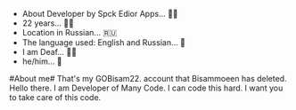 - About Developer by Spck Edior Apps... 📄📱
- 22 years... 🙎‍♂️
- Location in Russian... 🇷🇺
- The language used: English and Russian... 🎎
- I am Deaf... 👋🙂
- he/him... 👦

#About me#
That's my GOBisam22.
account that Bisammoeen has deleted.
Hello there. 
I am Developer of Many Code. I can code this hard. I want you to take care of this code. 
